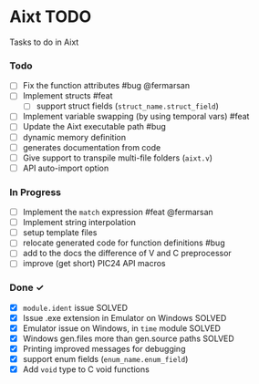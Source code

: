 # Aixt TODO

Tasks to do in Aixt 

### Todo

- [ ] Fix the function attributes #bug @fermarsan
- [ ] Implement structs #feat
    - [ ] support struct fields (`struct_name.struct_field`)
- [ ] Implement variable swapping (by using temporal vars) #feat
- [ ] Update the Aixt executable path #bug
- [ ] dynamic memory definition
- [ ] generates documentation from code
- [ ] Give support to transpile multi-file folders (`aixt.v`)
- [ ] API auto-import option

### In Progress

- [ ] Implement the `match` expression #feat @fermarsan
- [ ] Implement string interpolation
- [ ] setup template files
- [ ] relocate generated code for function definitions #bug
- [ ] add to the docs the difference of V and C preprocessor
- [ ] improve (get short) PIC24 API macros
   
### Done ✓


- [x] `module.ident` issue SOLVED
- [x] Issue .exe extension in Emulator on Windows SOLVED
- [x] Emulator issue on Windows, in `time` module SOLVED
- [x] Windows gen.files more than gen.source paths SOLVED
- [x] Printing improved messages for debugging
- [x] support enum fields (`enum_name.enum_field`)
- [x] Add `void` type to C void functions